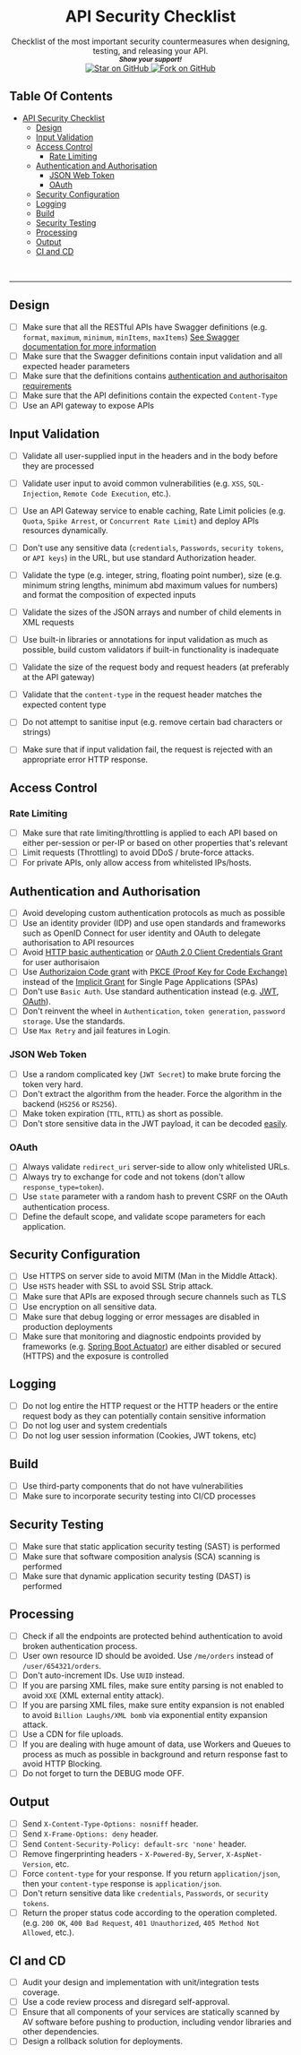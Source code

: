 

<p align="center">
  <h1 align="center"> API Security Checklist</h1>
   </p>  
   
   <p align="center">
   Checklist of the most important security countermeasures when designing, testing, and releasing your API.

  
  <br>
  <small> <b><i>Show your support!</i> </b></small>
  <br>
   <a href="https://github.com/MarketingPipeline/API-Security-Checklist">
    <img title="Star on GitHub" src="https://img.shields.io/github/stars/MarketingPipeline/API-Security-Checklist.svg?style=social&label=Star">
  </a>
  <a href="https://github.com/MarketingPipeline/API-Security-Checklist/fork">
    <img title="Fork on GitHub" src="https://img.shields.io/github/stars/MarketingPipeline/API-Security-Checklist.svg?style=social&label=Fork">
  </a>
   </p>  



## Table Of Contents
- [API Security Checklist](#api-security-checklist)
  * [Design](#design)
  * [Input Validation](#input-validation)
  * [Access Control](#access-control)
    + [Rate Limiting](#rate-limiting)
  * [Authentication and Authorisation](#authentication-and-authorisation)
    + [JSON Web Token](#json-web-token)
    + [OAuth](#oauth)
  * [Security Configuration](#security-configuration)
  * [Logging](#logging)
  * [Build](#build)
  * [Security Testing](#security-testing)
  * [Processing](#processing)
  * [Output](#output)
  * [CI and CD](#ci-and-cd)

<br>






---
## Design

- [ ] Make sure that all the RESTful APIs have Swagger definitions (e.g. `format`, `maximum`, `minimum`, `minItems`, `maxItems`) [See Swagger documentation for more information](https://swagger.io/docs/specification/describing-parameters/)
- [ ] Make sure that the Swagger definitions contain input validation and all expected header parameters
- [ ] Make sure that the definitions contains [authentication and authorisaiton requirements](https://swagger.io/docs/specification/authentication/)
- [ ] Make sure that the API definitions contain the expected `Content-Type`
- [ ] Use an API gateway to expose APIs 

## Input Validation

- [ ] Validate all user-supplied input in the headers and in the body before they are processed
- [ ] Validate user input to avoid common vulnerabilities (e.g. `XSS`, `SQL-Injection`, `Remote Code Execution`, etc.).
- [ ] Use an API Gateway service to enable caching, Rate Limit policies (e.g. `Quota`, `Spike Arrest`, or `Concurrent Rate Limit`) and deploy APIs resources dynamically.
- [ ] Don't use any sensitive data (`credentials`, `Passwords`, `security tokens`, or `API keys`) in the URL, but use standard Authorization header.
- [ ] Validate the type (e.g. integer, string, floating point number), size (e.g. minimum string lengths, minimum abd maximum values for numbers) and format the composition of expected inputs
- [ ] Validate the sizes of the JSON arrays and number of child elements in XML requests
- [ ] Use built-in libraries or annotations for input validation as much as possible, build custom validators if built-in functionality is inadequate 
- [ ] Validate the size of the request body and request headers (at preferably at the API gateway)
- [ ] Validate that the `content-type` in the request header matches the expected content type
- [ ] Do not attempt to sanitise input (e.g. remove certain bad characters or strings) 
- [ ] Make sure that if input validation fail, the request is rejected with an appropriate error HTTP response.


## Access Control

### Rate Limiting
- [ ] Make sure that rate limiting/throttling is applied to each API based on either per-session or per-IP or based on other properties that's relevant
- [ ] Limit requests (Throttling) to avoid DDoS / brute-force attacks.
- [ ] For private APIs, only allow access from whitelisted IPs/hosts.

## Authentication and Authorisation 
- [ ] Avoid developing custom authentication protocols as much as possible
- [ ] Use an identity provider (IDP) and use open standards and frameworks such as OpenID Connect for user identity and OAuth to delegate authorisation to API resources
- [ ] Avoid [HTTP basic authentication](https://tools.ietf.org/html/rfc7617) or [OAuth 2.0 Client Credentials Grant](https://oauth.net/2/grant-types/client-credentials/) for user authorisaion
- [ ] Use [Authorizaion Code grant](https://oauth.net/2/grant-types/authorization-code/) with [PKCE (Proof Key for Code Exchange)](https://oauth.net/2/pkce/) instead of the [Implicit Grant](https://oauth.net/2/grant-types/implicit/) for Single Page Applications (SPAs) 
- [ ] Don't use `Basic Auth`. Use standard authentication instead (e.g. [JWT](https://jwt.io/), [OAuth](https://oauth.net/)).
- [ ] Don't reinvent the wheel in `Authentication`, `token generation`, `password storage`. Use the standards.
- [ ] Use `Max Retry` and jail features in Login.

### JSON Web Token
- [ ] Use a random complicated key (`JWT Secret`) to make brute forcing the token very hard.
- [ ] Don't extract the algorithm from the header. Force the algorithm in the backend (`HS256` or `RS256`).
- [ ] Make token expiration (`TTL`, `RTTL`) as short as possible.
- [ ] Don't store sensitive data in the JWT payload, it can be decoded [easily](https://jwt.io/#debugger-io).

### OAuth
- [ ] Always validate `redirect_uri` server-side to allow only whitelisted URLs.
- [ ] Always try to exchange for code and not tokens (don't allow `response_type=token`).
- [ ] Use `state` parameter with a random hash to prevent CSRF on the OAuth authentication process.
- [ ] Define the default scope, and validate scope parameters for each application.

## Security Configuration
- [ ] Use HTTPS on server side to avoid MITM (Man in the Middle Attack).
- [ ] Use `HSTS` header with SSL to avoid SSL Strip attack.
- [ ] Make sure that APIs are exposed through secure channels such as TLS
- [ ] Use encryption on all sensitive data.
- [ ] Make sure that debug logging or error messages are disabled in production deployments
- [ ] Make sure that monitoring and diagnostic endpoints provided by frameworks (e.g. [Spring Boot Actuator](https://docs.spring.io/spring-boot/docs/current/reference/html/production-ready-features.html#production-ready-endpoints)) are either disabled or secured (HTTPS) and the exposure is controlled

## Logging 
- [ ] Do not log entire the HTTP request or the HTTP headers or the entire request body as they can potentially contain sensitive information
- [ ] Do not log user and system credentials 
- [ ] Do not log user session information (Cookies, JWT tokens, etc)

## Build
- [ ] Use third-party components that do not have vulnerabilities
- [ ] Make sure to incorporate security testing into CI/CD processes

## Security Testing
- [ ] Make sure that static application security testing (SAST) is performed
- [ ] Make sure that software composition analysis (SCA) scanning is performed 
- [ ] Make sure that dynamic application security testing (DAST) is performed

## Processing
- [ ] Check if all the endpoints are protected behind authentication to avoid broken authentication process.
- [ ] User own resource ID should be avoided. Use `/me/orders` instead of `/user/654321/orders`.
- [ ] Don't auto-increment IDs. Use `UUID` instead.
- [ ] If you are parsing XML files, make sure entity parsing is not enabled to avoid `XXE` (XML external entity attack).
- [ ] If you are parsing XML files, make sure entity expansion is not enabled to avoid `Billion Laughs/XML bomb` via exponential entity expansion attack.
- [ ] Use a CDN for file uploads.
- [ ] If you are dealing with huge amount of data, use Workers and Queues to process as much as possible in background and return response fast to avoid HTTP Blocking.
- [ ] Do not forget to turn the DEBUG mode OFF.

## Output
- [ ] Send `X-Content-Type-Options: nosniff` header.
- [ ] Send `X-Frame-Options: deny` header.
- [ ] Send `Content-Security-Policy: default-src 'none'` header.
- [ ] Remove fingerprinting headers - `X-Powered-By`, `Server`, `X-AspNet-Version`, etc.
- [ ] Force `content-type` for your response. If you return `application/json`, then your `content-type` response is `application/json`.
- [ ] Don't return sensitive data like `credentials`, `Passwords`, or `security tokens`.
- [ ] Return the proper status code according to the operation completed. (e.g. `200 OK`, `400 Bad Request`, `401 Unauthorized`, `405 Method Not Allowed`, etc.).

## CI and CD
- [ ] Audit your design and implementation with unit/integration tests coverage.
- [ ] Use a code review process and disregard self-approval.
- [ ] Ensure that all components of your services are statically scanned by AV software before pushing to production, including vendor libraries and other dependencies.
- [ ] Design a rollback solution for deployments.
